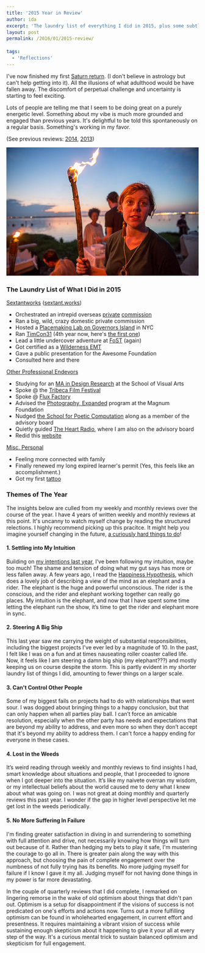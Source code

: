```yaml
---
title: '2015 Year in Review'
author: ida
excerpt: 'The laundry list of everything I did in 2015, plus some subtle observations from my weekly reviews.'
layout: post
permalink: /2016/01/2015-review/

tags:
  - 'Reflections'
---
```


I've now finished my first [Saturn return](https://en.wikipedia.org/wiki/Saturn_return). (I don't believe in astrology but can't help getting into it). All the illusions of what adulthood would be have fallen away. The discomfort of perpetual challenge and uncertainty is starting to feel exciting.

Lots of people are telling me that I seem to be doing great on a purely energetic level. Something about my vibe is much more grounded and engaged than previous years. It's delightful to be told this spontaneously on a regular basis. Something's working in my favor.

(See previous reviews: [2014](http://uncommonplaces.com/2015/04/2014-year-review/), [2013](http://uncommonplaces.com/2014/01/2013-year-review/))


![Crew Party](/images/2016/soa7517.jpg)



### The Laundry List of What I Did in 2015

<span style="text-decoration: underline;">Sextantworks</span> ([sextant.works](http://sextant.works/))

 * Orchestrated an intrepid overseas [private](https://www.instagram.com/p/yDgwtgLLnj/) [commission](https://www.instagram.com/p/ySgTLMQ1Iz)
  * Ran a big, wild, crazy domestic private commission
  * Hosted a [Placemaking Lab on Governors Island](http://sextant.works/lab.php) in NYC
  * Ran [TimCon31](https://twitter.com/hashtag/TimCon31?src=hash) (4th year now, here's [the first one](http://sextant.works/timcon))
  * Lead a little undercover adventure at [FoST](http://futureofstorytelling.org/) (again)
  *  Got certified as a [Wilderness EMT](http://uncommonplaces.com/2015/08/wilderness-emt/)
  * Gave a public presentation for the Awesome Foundation
   * Consulted here and there

<span style="text-decoration: underline;">Other Professional Endevors</span>

* Studying for an [MA in Design Research](http://designresearch.sva.edu/program/) at the School of Visual Arts
* Spoke @ the [Tribeca Film Festival](https://tribecafilminstitute.org/events/detail/tfi_interactive_2015)
* Spoke @ [Flux Factory](http://uncommonplaces.com/2015/08/flux-harbor/)
* Advised the [Photography, Expanded](http://magnumfoundation.org/photoex/) program at the Magnum Foundation
* Nudged [the School for Poetic Computation](http://sfpc.io/) along as a member of the advisory board
* Quietly guided [The Heart Radio](http://theheartradio.org/), where I am also on the advisory board
* Redid this [website](http://uncommonplaces.com/2015/04/move-to-jekyll/)

<span style="text-decoration: underline;">Misc. Personal</span>

* Feeling more connected with family
* Finally renewed my long expired learner's permit (Yes, this feels like an accomplishment.)
* Got my first [tattoo](https://www.instagram.com/p/4dDwDctH_r/)



### Themes of The Year
The insights below are culled from my weekly and monthly reviews over the course of the year. I have 4 years of written weekly and monthly reviews at this point. It's uncanny to watch myself change by reading the structured relections. I highly recommend picking up this pracitce. It might help you imagine yourself changing in the future, [a curiously hard things to do](http://www.ted.com/talks/dan_gilbert_you_are_always_changing)!

#### 1. Settling into My Intuition

Building on [my intentions last year](/2015/04/2014-year-review/), I’ve been following my intuition, maybe too much! The shame and tension of doing what my gut says has more or less fallen away. A few years ago, I read the [Happiness Hypothesis](http://happinesshypothesis.com/), which does a lovely job of describing a view of the mind as an elephant and a rider. The elephant is the huge and powerful unconscious. The rider is the conscious, and the rider and elephant working together can really go places. My intuition is the elephant, and now that I have spent some time letting the elephant run the show, it’s time to get the rider and elephant more in sync.

#### 2. Steering A Big Ship

This last year saw me carrying the weight of substantial responsibilities, including the biggest projects I've ever led by a magnitude of 10. In the past, I felt like I was on a fun and at times nauseating roller coaster called life. Now, it feels like I am steering a damn big ship (my elephant???) and mostly keeping us on course despite the storm. This is partly evident in my shorter laundry list of things I did, amounting to fewer things on a larger scale.


#### 3. Can't Control Other People

Some of my biggest fails on projects had to do with relationships that went sour. I was dogged about bringing things to a happy conclusion, but that can only happen when all parties play ball. I can’t force an amicable resolution, especially when the other party has needs and expectations that are beyond my ability to address, and even more so when they don’t accept that it's beyond my ability to address them. I can't force a happy ending for everyone in these cases.  

#### 4. Lost in the Weeds

It’s weird reading through weekly and monthly reviews to find insights I had, smart knowledge about situations and people, that I proceeded to ignore when I got deeper into the situation. It’s like my naivete overran my wisdom, or my intellectual beliefs about the world caused me to deny what I knew about what was going on. I was not great at doing monthly and quarterly reviews this past year. I wonder if the gap in higher level perspective let me get lost in the weeds periodically.

#### 5. No More Suffering In Failure

I'm finding greater satisfaction in diving in and surrendering to something with full attention and drive, not necessarily knowing how things will turn out because of it. Rather than hedging my bets to play it safe, I'm mustering the courage to go all in. There is greater pain along the way with this approach, but choosing the pain of complete engagement over the numbness of not fully trying has its benefits. No more judging myself for failure if I know I gave it my all. Judging myself for not having done things in my power is far more devastating.

In the couple of quarterly reviews that I did complete, I remarked on lingering remorse in the wake of old optimism about things that didn't pan out. Optimism is a setup for disappointment if the visions of success is not predicated on one's efforts and actions now. Turns out a more fulfilling optimism can be found in wholehearted engagement, in current effort and presentness. It requires maintaining a vibrant vision of success while sustaining enough skepticism about it happening to give it your all at every step of the way. It's a curious mental trick to sustain balanced optimism and skepticism for full engagement.
